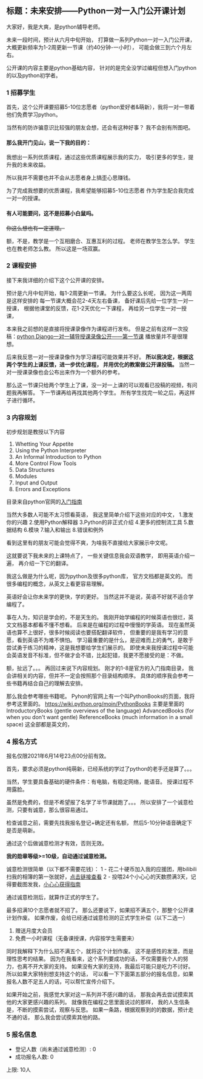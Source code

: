 ## 标题：未来安排——Python一对一入门公开课计划

大家好，我是大爽，是python辅导老师。

未来一段时间，预计从六月中旬开始，
打算做一系列Python一对一入门公开课，
大概更新频率为1-2周更新一节课（约40分钟-一小时），
可能会做三到六个月左右。

公开课的内容主要是python基础内容，
针对的是完全没学过编程但想入门python的以及python初学者。

### 1 招募学生

首先，这个公开课要招募5-10位志愿者（python爱好者&萌新），我将一对一带着他们免费学习python。

当然有的防诈骗意识比较强的朋友会想，还会有这种好事？
我不会别有所图吧。

#### 那么我开门见山，说一下我的目的：
我想出一系列优质课程，通过这些优质课程展示我的实力，
吸引更多的学生，提升我的未来收益。

所以我并不需要也并不会从志愿者身上搞歪心思赚钱。

为了完成我想要的优质课程，我希望能够招募5-10位志愿者
作为学生配合我完成一对一的授课。

#### 有人可能要问，这不是招募小白鼠吗。
~~你这么想也有一定道理。~~

额，不是，教学是一个互相磨合、互惠互利的过程。
老师在教学生怎么学。
学生也在教老师怎么教。
所以这是一场双赢。

### 2 课程安排
接下来我详细的介绍下这个公开课的安排。

预计是六月中旬开始，每1-2周更新一节课。
为什么要这么长呢，
因为这一两周是这样安排的
每一节课大概会花2-4天左右备课，
备好课后先给一位学生一对一授课，
根据他课堂的反馈，花1-2天优化一下课程，
再给另一位学生一对一授课，


本来我之前想的是直接将授课录像作为课程进行发布。
但是之前有这样一次投稿：[python Django一对一辅导授课录像公开——第一节课](https://www.bilibili.com/video/BV1LN411f7vF)
播放量并不是很理想。

后来我反思一对一授课录像作为学习课程可能效果并不好。
**所以我决定，根据这两个学生的上课反馈，进一步优化课程，
并用优化的教案做公开课投稿。**
当然一对一授课录像也会公布出来作为一个额外的参考。


那么这一节课只给两个学生上了课，没一对一上课的可以观看已投稿的视频，有问题我再解答。
下一节课再给再找其他两个学生。
所有学生找完一轮之后，再这样子进行循环。

### 3 内容规划
初步规划是教授以下内容

1. Whetting Your Appetite
2. Using the Python Interpreter
3. An Informal Introduction to Python
4. More Control Flow Tools
5. Data Structures
6. Modules
7. Input and Output
8. Errors and Exceptions

目录来自python官网的[入门指南](https://docs.python.org/3.7/tutorial/index.html#the-python-tutorial)

当然大多数人可能不太习惯看英语，
我这里简单介绍下这些对应的中文，
1.激发你的兴趣
2.使用Python解释器
3.Python的非正式介绍
4.更多的控制流工具
5.数据结构
6.模块
7.输入和输出
8.错误和例外

看到这里有的朋友可能会觉得不爽，为啥我不直接给大家展示中文呢。

这就要说下我未来的上课特点了，
一些关键信息我会双语教学，
即用英语介绍一遍，
再介绍一下它的翻译。

我这么做是为什么呢，因为python及很多python库，
官方文档都是英文的。
而很多编程的概念，从英文上看更容易理解。

英语好会让你未来学的更快，学的更好。
当然这并不是说，英语不好就不适合学编程了。

事在人为，知识是学会的，不是天生的。
我刚开始学编程的时候英语也很烂，英文文档基本都看不懂不想看。
后来是在编程的过程中慢慢的学英语。
现在虽然英语也算不上很好，很多时候阅读也要搭配翻译软件，
但重要的是我有学习的意愿，看到英语不为难不惧怕。
学习最重要的是什么，是迎难而上的勇气，是敢于尝试勇于练习的精神，这是我想要给学生们展示的。
即使未来我授课过程中可能会英语发音不标准，但不做才会不错，比起犯错，我更不愿接受的是：不做。

额，扯远了。。。
再回过来说下内容规划。
刚才的1-8是官方的入门指南目录，
我会讲相关的内容，但并不一定会按照那个目录结构顺序。
具体的顺序我会参考一些书籍再结合自己的理解去安排。

那么我会参考哪些书籍呢。
Pyhon的官网上有一个叫PythonBooks的页面，我将参考这里面的。
https://wiki.python.org/moin/PythonBooks
主要是里面的
IntroductoryBooks (gentle overviews of the language)
AdvancedBooks (for when you don't want gentle)
ReferenceBooks (much information in a small space)
这全部都是英文的，

### 4 报名方式
报名仅限2021年6月14号23点00分前有效。

首先，要求必须是python纯萌新，已经系统的学过了python的老手还是算了。。。

当然，学生要具备基础的硬件条件：有电脑，有稳定网络，能语音。
授课过程不用露脸。

虽然是免费的，但是不希望报了名学了半节课就跑了。。。
所以安排了一个诚意检测，只要有诚意，那么很容易通过。

检查诚意之前，需要先找我报名登记+确定还有名额，
然后5-10分钟语音确定下是否是萌新。

通过这个后做诚意检测才有效，否则无效。

**我的勋章等级>=10级，自动通过诚意检测。**

诚意检测很简单（以下都不需要花钱）：
1 - 花二十硬币加入我的应援团，用bilibili扫我的相簿的第一张就好，[点击链接查看](https://t.bilibili.com/105510955?type=2)
2 - 投喂24个小心心的天数攒满3天，记得要截图发我，[小心心获得指南](https://www.bilibili.com/read/cv9145972)

通过诚意检测后，就算作正式的学生了。

最多招满10个志愿者就不招了。
那么还要说下，如果招不满五个，那整个公开课计划作废。
如果作废，会给已经通过诚意检测的正式学生补偿（以下二选一）
1. 赠送月度大会员
2. 免费一小时课程（无备课授课，内容按学生需要来）

同时我解释下为什么招不满五个，就将这个计划作废。
这不是感性的发泄，而是理性思考的结果。
因为在我看来，这个系列要成功的话，不仅需要我个人的努力，也离不开大家的支持。
如果没有大家的支持，我最后可能只是吃力不讨好。
所以如果大家特别想支持这个的话，
可以看一下下面第五部分的报名信息，如果报名人数不足五人的话，可以帮忙宣传介绍下。

如果开始之前，我感觉大家对这一系列并不感兴趣的话，
那我会再去尝试摸索其他的大家更感兴趣的系列。
就像我在编程之思里面说过的那样，
我的人生信条是，不断的摸索尝试，观察与反思。
如果一条路，根据观察到的的数据，预计走不通的话，
那么我会尝试摸索其他的路。

### 5 报名信息
- 登记人数（尚未通过诚意检测）: 0
- 成功报名人数: 0


上限: 10人
